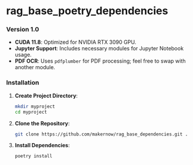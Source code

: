# rag_base_poetry_dependencies

### Version 1.0

- **CUDA 11.8**: Optimized for NVIDIA RTX 3090 GPU.
- **Jupyter Support**: Includes necessary modules for Jupyter Notebook usage.
- **PDF OCR**: Uses `pdfplumber` for PDF processing; feel free to swap with another module.

### Installation

1. **Create Project Directory**:
   ```bash
   mkdir myproject
   cd myproject
   ```

2. **Clone the Repository**:
   ```bash
   git clone https://github.com/makernow/rag_base_dependencies.git .
   ```

3. **Install Dependencies**:
   ```bash
   poetry install
   ```
